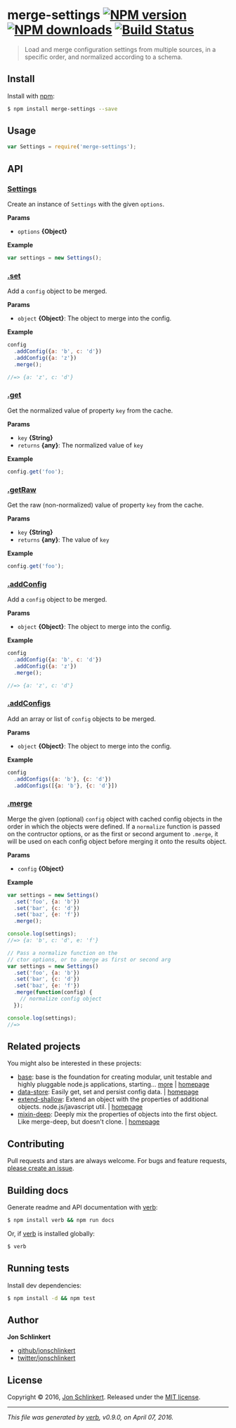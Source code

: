 # merge-settings [![NPM version](https://img.shields.io/npm/v/merge-settings.svg?style=flat)](https://www.npmjs.com/package/merge-settings) [![NPM downloads](https://img.shields.io/npm/dm/merge-settings.svg?style=flat)](https://npmjs.org/package/merge-settings) [![Build Status](https://img.shields.io/travis/jonschlinkert/merge-settings.svg?style=flat)](https://travis-ci.org/jonschlinkert/merge-settings)

> Load and merge configuration settings from multiple sources, in a specific order, and normalized according to a schema.

## Install

Install with [npm](https://www.npmjs.com/):

```sh
$ npm install merge-settings --save
```

## Usage

```js
var Settings = require('merge-settings');
```

## API

### [Settings](index.js#L15)

Create an instance of `Settings` with the given `options`.

**Params**

* `options` **{Object}**

**Example**

```js
var settings = new Settings();
```

### [.set](index.js#L52)

Add a `config` object to be merged.

**Params**

* `object` **{Object}**: The object to merge into the config.

**Example**

```js
config
  .addConfig({a: 'b', c: 'd'})
  .addConfig({a: 'z'})
  .merge();

//=> {a: 'z', c: 'd'}
```

### [.get](index.js#L72)

Get the normalized value of property `key` from the cache.

**Params**

* `key` **{String}**
* `returns` **{any}**: The normalized value of `key`

**Example**

```js
config.get('foo');
```

### [.getRaw](index.js#L87)

Get the raw (non-normalized) value of property `key` from the cache.

**Params**

* `key` **{String}**
* `returns` **{any}**: The value of `key`

**Example**

```js
config.get('foo');
```

### [.addConfig](index.js#L107)

Add a `config` object to be merged.

**Params**

* `object` **{Object}**: The object to merge into the config.

**Example**

```js
config
  .addConfig({a: 'b', c: 'd'})
  .addConfig({a: 'z'})
  .merge();

//=> {a: 'z', c: 'd'}
```

### [.addConfigs](index.js#L133)

Add an array or list of `config` objects to be merged.

**Params**

* `object` **{Object}**: The object to merge into the config.

**Example**

```js
config
  .addConfigs({a: 'b'}, {c: 'd'})
  .addConfigs([{a: 'b'}, {c: 'd'}])
```

### [.merge](index.js#L177)

Merge the given (optional) `config` object with cached config objects in the order in which the objects were defined. If a `normalize` function is passed on the contructor options, or as the first or second argument to `.merge`, it will be used on each config object before merging it onto the results object.

**Params**

* `config` **{Object}**

**Example**

```js
var settings = new Settings()
  .set('foo', {a: 'b'})
  .set('bar', {c: 'd'})
  .set('baz', {e: 'f'})
  .merge();

console.log(settings);
//=> {a: 'b', c: 'd', e: 'f'}

// Pass a normalize function on the
// ctor options, or to .merge as first or second arg
var settings = new Settings()
  .set('foo', {a: 'b'})
  .set('bar', {c: 'd'})
  .set('baz', {e: 'f'})
  .merge(function(config) {
    // normalize config object
  });

console.log(settings);
//=>
```

## Related projects

You might also be interested in these projects:

* [base](https://www.npmjs.com/package/base): base is the foundation for creating modular, unit testable and highly pluggable node.js applications, starting… [more](https://www.npmjs.com/package/base) | [homepage](https://github.com/node-base/base)
* [data-store](https://www.npmjs.com/package/data-store): Easily get, set and persist config data. | [homepage](https://github.com/jonschlinkert/data-store)
* [extend-shallow](https://www.npmjs.com/package/extend-shallow): Extend an object with the properties of additional objects. node.js/javascript util. | [homepage](https://github.com/jonschlinkert/extend-shallow)
* [mixin-deep](https://www.npmjs.com/package/mixin-deep): Deeply mix the properties of objects into the first object. Like merge-deep, but doesn't clone. | [homepage](https://github.com/jonschlinkert/mixin-deep)

## Contributing

Pull requests and stars are always welcome. For bugs and feature requests, [please create an issue](https://github.com/jonschlinkert/merge-settings/issues/new).

## Building docs

Generate readme and API documentation with [verb](https://github.com/verbose/verb):

```sh
$ npm install verb && npm run docs
```

Or, if [verb](https://github.com/verbose/verb) is installed globally:

```sh
$ verb
```

## Running tests

Install dev dependencies:

```sh
$ npm install -d && npm test
```

## Author

**Jon Schlinkert**

* [github/jonschlinkert](https://github.com/jonschlinkert)
* [twitter/jonschlinkert](http://twitter.com/jonschlinkert)

## License

Copyright © 2016, [Jon Schlinkert](https://github.com/jonschlinkert).
Released under the [MIT license](https://github.com/jonschlinkert/merge-settings/blob/master/LICENSE).

***

_This file was generated by [verb](https://github.com/verbose/verb), v0.9.0, on April 07, 2016._